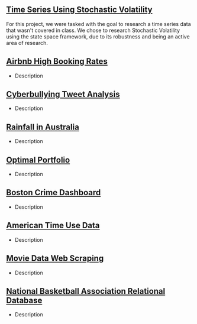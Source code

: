 ## [Time Series Using Stochastic Volatility](./TimeSeriesProject.md)
For this project, we were tasked with the goal to research a time series data that wasn't covered in class. We chose to research Stochastic Volatility using the state space framework, due to its robustness and being an active area of research.
  
## [Airbnb High Booking Rates](./AirbnbProject.md)
* Description

## [Cyberbullying Tweet Analysis](./cyberbulling.md)
* Description

## [Rainfall in Australia](./rainfall.md)
* Description

## [Optimal Portfolio](./optimalportfolio.md)
* Description

## [Boston Crime Dashboard](./bostoncrime.md)
* Description

## [American Time Use Data](./timeuse.md)
* Description

## [Movie Data Web Scraping](./movies.md)
* Description

## [National Basketball Association Relational Database](./nba.md)
* Description
